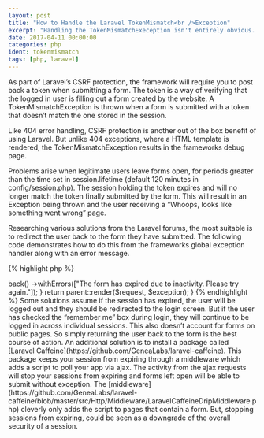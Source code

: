 ```yaml
---
layout: post
title: "How to Handle the Laravel TokenMismatch<br />Exception"
excerpt: "Handling the TokenMismatchExeception isn't entirely obvious. Here are two ways to easily take care of them, within your Laravel apps."
date: 2017-04-11 00:00:00
categories: php
ident: tokenmismatch
tags: [php, laravel]
---
```

As part of Laravel’s CSRF protection, the framework will require you to 
post back a token when submitting a form. The token is a way of verifying 
that the logged in user is filling out a form created by the website. A 
TokenMismatchException is thrown when a form is submitted with a token that 
doesn’t match the one stored in the session.  

Like 404 error handling, CSRF protection is another out of the box benefit 
of using Laravel. But unlike 404 exceptions, where a HTML template is 
rendered, the TokenMismatchException results in the frameworks debug page.    

Problems arise when legitimate users leave forms open, for periods greater 
than the time set in session.lifetime (default 120 minutes in 
config/session.php). The session holding the token expires and will no longer 
match the token finally submitted by the form. This will result in an 
Exception being thrown and the user receiving a “Whoops, looks like something 
went wrong” page.  

Researching various solutions from the Laravel forums, the most suitable is 
to redirect the user back to the form they have submitted. The following code 
demonstrates how to do this from the frameworks global exception handler along 
with an error message.  

{% highlight php %}
<?php

//app/Exceptions/Handler.php

    public function render($request, Exception $exception)
    {
        if ($exception instanceof TokenMismatchException) {
            return redirect()
                ->back()
                ->withErrors(["The form has expired due to inactivity. Please try again."]);
        }

        return parent::render($request, $exception);
    }

{% endhighlight %}

Some solutions assume if the session has expired, the user will be logged out 
and they should be redirected to the login screen. But if the user has checked 
the “remember me” box during login, they will continue to be logged in across 
individual sessions. This also doesn’t account for forms on public 
pages. So simply returning the user back to the form is the best course of action.

An additional solution is to install a package called 
[Laravel Caffeine](https://github.com/GeneaLabs/laravel-caffeine). This 
package keeps your session from expiring through a middleware which adds a 
script to poll your app via ajax. The activity from the ajax requests will 
stop your sessions from expiring and forms left open will be able to submit 
without exception. The [middleware](https://github.com/GeneaLabs/laravel-caffeine/blob/master/src/Http/Middleware/LaravelCaffeineDripMiddleware.php) 
cleverly only adds the script to pages that contain a form.   

But, stopping sessions from expiring, could be seen as a downgrade of the 
overall security of a session.    
